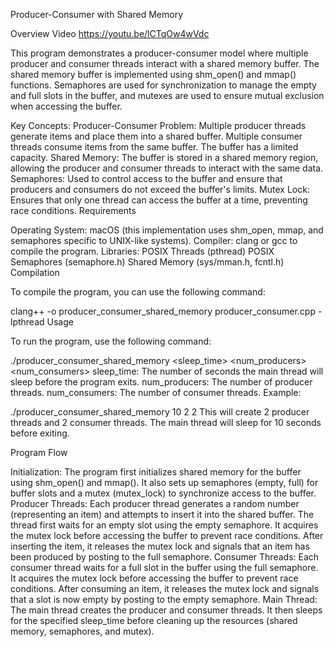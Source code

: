 Producer-Consumer with Shared Memory

Overview
Video
https://youtu.be/lCTqOw4wVdc

This program demonstrates a producer-consumer model where multiple producer and consumer threads interact with a shared memory buffer. The shared memory buffer is implemented using shm_open() and mmap() functions. Semaphores are used for synchronization to manage the empty and full slots in the buffer, and mutexes are used to ensure mutual exclusion when accessing the buffer.

Key Concepts:
Producer-Consumer Problem: Multiple producer threads generate items and place them into a shared buffer. Multiple consumer threads consume items from the same buffer. The buffer has a limited capacity.
Shared Memory: The buffer is stored in a shared memory region, allowing the producer and consumer threads to interact with the same data.
Semaphores: Used to control access to the buffer and ensure that producers and consumers do not exceed the buffer's limits.
Mutex Lock: Ensures that only one thread can access the buffer at a time, preventing race conditions.
Requirements

Operating System: macOS (this implementation uses shm_open, mmap, and semaphores specific to UNIX-like systems).
Compiler: clang or gcc to compile the program.
Libraries:
POSIX Threads (pthread)
POSIX Semaphores (semaphore.h)
Shared Memory (sys/mman.h, fcntl.h)
Compilation

To compile the program, you can use the following command:

clang++ -o producer_consumer_shared_memory producer_consumer.cpp -lpthread
Usage

To run the program, use the following command:

./producer_consumer_shared_memory <sleep_time> <num_producers> <num_consumers>
sleep_time: The number of seconds the main thread will sleep before the program exits.
num_producers: The number of producer threads.
num_consumers: The number of consumer threads.
Example:

./producer_consumer_shared_memory 10 2 2
This will create 2 producer threads and 2 consumer threads. The main thread will sleep for 10 seconds before exiting.

Program Flow

Initialization:
The program first initializes shared memory for the buffer using shm_open() and mmap().
It also sets up semaphores (empty, full) for buffer slots and a mutex (mutex_lock) to synchronize access to the buffer.
Producer Threads:
Each producer thread generates a random number (representing an item) and attempts to insert it into the shared buffer.
The thread first waits for an empty slot using the empty semaphore.
It acquires the mutex lock before accessing the buffer to prevent race conditions.
After inserting the item, it releases the mutex lock and signals that an item has been produced by posting to the full semaphore.
Consumer Threads:
Each consumer thread waits for a full slot in the buffer using the full semaphore.
It acquires the mutex lock before accessing the buffer to prevent race conditions.
After consuming an item, it releases the mutex lock and signals that a slot is now empty by posting to the empty semaphore.
Main Thread:
The main thread creates the producer and consumer threads.
It then sleeps for the specified sleep_time before cleaning up the resources (shared memory, semaphores, and mutex).
